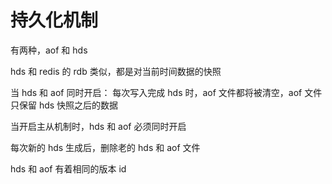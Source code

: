 # 持久化机制

有两种，aof 和 hds

hds 和 redis 的 rdb 类似，都是对当前时间数据的快照

当 hds 和 aof 同时开启： 每次写入完成 hds 时，aof 文件都将被清空，aof 文件只保留 hds 快照之后的数据

当开启主从机制时，hds 和 aof 必须同时开启

每次新的 hds 生成后，删除老的 hds 和 aof 文件

hds 和 aof 有着相同的版本 id
